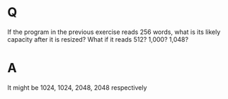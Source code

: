 # Q
If the program in the previous exercise reads 256 words,
what is its likely capacity after it is resized? What if it reads 512? 1,000?
1,048?

# A
It might be 1024, 1024, 2048, 2048 respectively